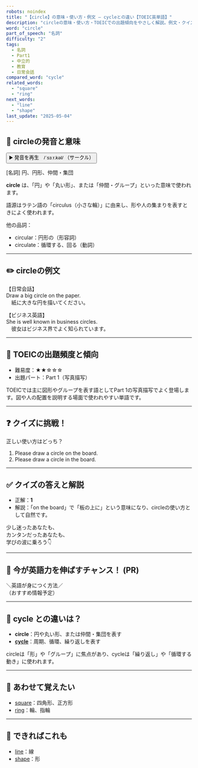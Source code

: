 ```yaml
---
robots: noindex
title: "【circle】の意味・使い方・例文 ― cycleとの違い【TOEIC英単語】"
description: "circleの意味・使い方・TOEICでの出題傾向をやさしく解説。例文・クイズ付きでcycleとの違いもわかりやすく学べます。"
word: "circle"
part_of_speech: "名詞"
difficulty: "2"
tags:
  - 名詞
  - Part1
  - 中立的
  - 教育
  - 日常会話
compared_word: "cycle"
related_words:
  - "square"
  - "ring"
next_words:
  - "line"
  - "shape"
last_update: "2025-05-04"
---
```


## 🔰 circleの発音と意味

<button class="play-audio" onclick="playTTS('circle')">
  <span class="play-audio-main">
    ▶️ 発音を再生　/ˈsɜːr.kəl/
  </span>
  <span class="play-audio-sub">
    （サークル）
  </span>
</button>

[名詞] 円、円形、仲間・集団

**circle** は、「円」や「丸い形」、または「仲間・グループ」といった意味で使われます。

語源はラテン語の「circulus（小さな輪）」に由来し、形や人の集まりを表すときによく使われます。

他の品詞：  
- circular：円形の（形容詞）
- circulate：循環する、回る（動詞）

---

## ✏️ circleの例文

【日常会話】  
Draw a big circle on the paper.  
　紙に大きな円を描いてください。

【ビジネス英語】  
She is well known in business circles.  
　彼女はビジネス界でよく知られています。

---

## 🎯 TOEICの出題頻度と傾向

- 難易度：★★☆☆☆
- 出題パート：Part 1（写真描写）

TOEICでは主に図形やグループを表す語としてPart 1の写真描写でよく登場します。図や人の配置を説明する場面で使われやすい単語です。

---

## ❓ クイズに挑戦！

正しい使い方はどっち？

1. Please draw a circle on the board.  
2. Please draw a circle in the board.

---

## ✅ クイズの答えと解説

- 正解：**1**
- 解説：「on the board」で「板の上に」という意味になり、circleの使い方として自然です。

少し迷ったあなたも、  
カンタンだったあなたも、  
学びの波に乗ろう👇️

---

## 🚀 今が英語力を伸ばすチャンス！ (PR)

<div class="info-center">
＼英語が身につく方法／<br>  
（おすすめ情報予定）
</div>

---

## 🤔  cycle との違いは？

- **circle**：円や丸い形、または仲間・集団を表す
- **[cycle](/word/cycle)**：周期、循環、繰り返しを表す

circleは「形」や「グループ」に焦点があり、cycleは「繰り返し」や「循環する動き」に使われます。

---

## 🧩 あわせて覚えたい

- [square](/word/square)：四角形、正方形
- [ring](/word/ring)：輪、指輪

---

## 📖 できればこれも

- [line](/word/line)：線
- [shape](/word/shape)：形

<!-- cvid: aid01_bid00 -->
